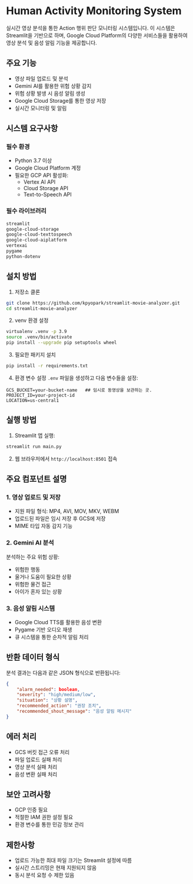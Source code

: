 # Human Activity Monitoring System

실시간 영상 분석을 통한 Action 행위 판단 모니터링 시스템입니다. 이 시스템은 Streamlit을 기반으로 하며, Google Cloud Platform의 다양한 서비스들을 활용하여 영상 분석 및 음성 알림 기능을 제공합니다.

## 주요 기능

- 영상 파일 업로드 및 분석
- Gemini AI를 활용한 위험 상황 감지
- 위험 상황 발생 시 음성 알림 생성
- Google Cloud Storage를 통한 영상 저장
- 실시간 모니터링 및 알림

## 시스템 요구사항

### 필수 환경
- Python 3.7 이상
- Google Cloud Platform 계정
- 필요한 GCP API 활성화:
  - Vertex AI API
  - Cloud Storage API
  - Text-to-Speech API

### 필수 라이브러리
```bash
streamlit
google-cloud-storage
google-cloud-texttospeech
google-cloud-aiplatform
vertexai
pygame
python-dotenv
```

## 설치 방법

1. 저장소 클론
```bash
git clone https://github.com/kpyopark/streamlit-movie-analyzer.git
cd streamlit-movie-analyzer
```

2. venv 환경 설정
```bash
virtualenv .venv -p 3.9
source .venv/bin/activate
pip install --upgrade pip setuptools wheel
```

3. 필요한 패키지 설치
```bash
pip install -r requirements.txt
```

4. 환경 변수 설정
`.env` 파일을 생성하고 다음 변수들을 설정:
```
GCS_BUCKET=your-bucket-name   ## 임시로 동영상을 보관하는 곳.
PROJECT_ID=your-project-id
LOCATION=us-central1
```

## 실행 방법

1. Streamlit 앱 실행:
```bash
streamlit run main.py
```

2. 웹 브라우저에서 `http://localhost:8501` 접속

## 주요 컴포넌트 설명

### 1. 영상 업로드 및 저장
- 지원 파일 형식: MP4, AVI, MOV, MKV, WEBM
- 업로드된 파일은 임시 저장 후 GCS에 저장
- MIME 타입 자동 감지 기능

### 2. Gemini AI 분석
분석하는 주요 위험 상황:
- 위험한 행동
- 울거나 도움이 필요한 상황
- 위험한 물건 접근
- 아이가 혼자 있는 상황

### 3. 음성 알림 시스템
- Google Cloud TTS를 활용한 음성 변환
- Pygame 기반 오디오 재생
- 큐 시스템을 통한 순차적 알림 처리

## 반환 데이터 형식

분석 결과는 다음과 같은 JSON 형식으로 반환됩니다:
```json
{
    "alarm_needed": boolean,
    "severity": "high/medium/low",
    "situation": "상황 설명",
    "recommended_action": "권장 조치",
    "recommended_shout_message": "음성 알림 메시지"
}
```

## 에러 처리

- GCS 버킷 접근 오류 처리
- 파일 업로드 실패 처리
- 영상 분석 실패 처리
- 음성 변환 실패 처리

## 보안 고려사항

- GCP 인증 필요
- 적절한 IAM 권한 설정 필요
- 환경 변수를 통한 민감 정보 관리

## 제한사항

- 업로드 가능한 최대 파일 크기는 Streamlit 설정에 따름
- 실시간 스트리밍은 현재 지원되지 않음
- 동시 분석 요청 수 제한 있음

